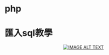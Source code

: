 # php
# 匯入sql教學
<div align="center">
  <a href="https://www.youtube.com/watch?v=tJej5MgUh1E"><img src="https://www.youtube.com/watch?v=tJej5MgUh1E/0.jpg" alt="IMAGE ALT TEXT"></a>
</div>
